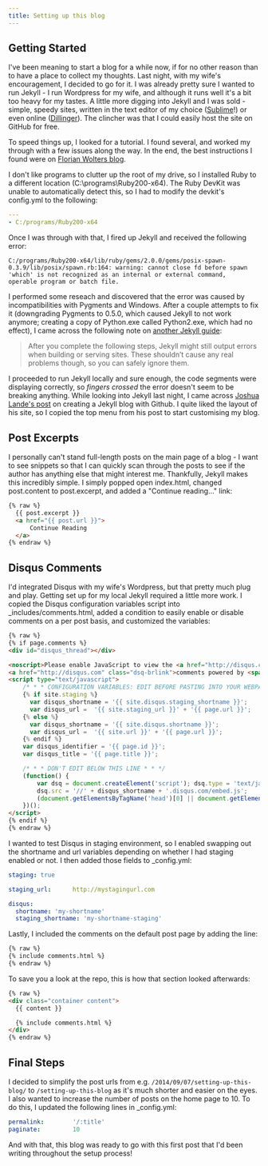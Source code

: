 ```yaml
---
title: Setting up this blog
---
```


Getting Started
---
I've been meaning to start a blog for a while now, if for no other reason than to have a place to collect my thoughts.
Last night, with my wife's encouragement, I decided to go for it. I was already pretty sure I wanted to run Jekyll - I run Wordpress for my wife, and although it runs well it's a bit too heavy for my tastes.
A little more digging into Jekyll and I was sold - simple, speedy sites, written in the text editor of my choice ([Sublime](http://www.sublimetext.com/3)!) or even online ([Dillinger](http://dillinger.io/)).
The clincher was that I could easily host the site on GitHub for free.

To speed things up, I looked for a tutorial. I found several, and worked my through with a few issues along the way.
In the end, the best instructions I found were on [Florian Wolters blog](http://blog.florianwolters.de/educational/2014/04/18/Running_Jekyll_with_GitHub_Pages_using_Windows_8.1_x64_and_Ruby_2.0_x64/).

I don't like programs to clutter up the root of my drive, so I installed Ruby to a different location (C:\programs\Ruby200-x64). The Ruby DevKit was unable to automatically detect this, so I had to modify the devkit's config.yml to the following:

```yaml
---
- C:/programs/Ruby200-x64
```

Once I was through with that, I fired up Jekyll and received the following error:
```
C:/programs/Ruby200-x64/lib/ruby/gems/2.0.0/gems/posix-spawn-0.3.9/lib/posix/spawn.rb:164: warning: cannot close fd before spawn
'which' is not recognized as an internal or external command,
operable program or batch file.
```

I performed some reseach and discovered that the error was caused by incompatibilities with Pygments and Windows. After a couple attempts to fix it (downgrading Pygments to 0.5.0, which caused Jekyll to not work anymore; creating a copy of Python.exe called Python2.exe, which had no effect), I came across the following note on [another Jekyll guide](http://jekyll-windows.juthilo.com/3-syntax-highlighting/):

>After you complete the following steps, Jekyll might still output errors when building or serving sites.
>These shouldn’t cause any real problems though, so you can safely ignore them.

I proceeded to run Jekyll locally and sure enough, the code segments were displaying correctly, so *fingers crossed* the error doesn't seem to be breaking anything.
While looking into Jekyll last night, I came across [Joshua Lande's post](http://joshualande.com/jekyll-github-pages-poole/) on creating a Jekyll blog with Github. I quite liked the layout of his site, so I copied the top menu from his post to start customising my blog.

Post Excerpts
---
I personally can't stand full-length posts on the main page of a blog - I want to see snippets so that I can quickly scan through the posts to see if the author has anything else that might interest me.
Thankfully, Jekyll makes this incredibly simple.
I simply popped open index.html, changed post.content to post.excerpt, and added a "Continue reading..." link:

```html
{% raw %}
  {{ post.excerpt }}
  <a href="{{ post.url }}">
      Continue Reading
  </a>
{% endraw %}
```

Disqus Comments
---
I'd integrated Disqus with my wife's Wordpress, but that pretty much plug and play. Getting set up for my local Jekyll required a little more work.
I copied the Disqus configuration variables script into _includes/comments.html, added a condition to easily enable or disable comments on a per post basis, and customized the variables:

```html
{% raw %}
{% if page.comments %}
<div id="disqus_thread"></div>

<noscript>Please enable JavaScript to view the <a href="http://disqus.com/?ref_noscript">comments powered by Disqus.</a></noscript>
<a href="http://disqus.com" class="dsq-brlink">comments powered by <span class="logo-disqus">Disqus</span></a>
<script type="text/javascript">
    /* * * CONFIGURATION VARIABLES: EDIT BEFORE PASTING INTO YOUR WEBPAGE * * */
    {% if site.staging %}
      var disqus_shortname = '{{ site.disqus.staging_shortname }}';
      var disqus_url =  '{{ site.staging_url }}' + '{{ page.url }}';
    {% else %}
      var disqus_shortname = '{{ site.disqus.shortname }}';
      var disqus_url =  '{{ site.url }}' + '{{ page.url }}';
    {% endif %}
    var disqus_identifier = '{{ page.id }}';
    var disqus_title = '{{ page.title }}';

    /* * * DON'T EDIT BELOW THIS LINE * * */
    (function() {
        var dsq = document.createElement('script'); dsq.type = 'text/javascript'; dsq.async = true;
        dsq.src = '//' + disqus_shortname + '.disqus.com/embed.js';
        (document.getElementsByTagName('head')[0] || document.getElementsByTagName('body')[0]).appendChild(dsq);
    })();
</script>
{% endif %}
{% endraw %}
```

I wanted to test Disqus in staging environment, so I enabled swapping out the shortname and url variables depending on whether I had staging enabled or not.
I then added those fields to _config.yml:

```yaml
staging: true

staging_url:      http://mystagingurl.com

disqus:
  shortname: 'my-shortname'
  staging_shortname: 'my-shortname-staging'

```

Lastly, I included the comments on the default post page by adding the line:

```html
{% raw %}
{% include comments.html %}
{% endraw %}

```
To save you a look at the repo, this is how that section looked afterwards:

```html
{% raw %}
<div class="container content">
  {{ content }}

  {% include comments.html %}
</div>
{% endraw %}
```


Final Steps
---
I decided to simplify the post urls from e.g. ```/2014/09/07/setting-up-this-blog/``` to ```/setting-up-this-blog``` as it's much shorter and easier on the eyes.
I also wanted to increase the number of posts on the home page to 10.
To do this, I updated the following lines in _config.yml:

```yaml
permalink:        '/:title'
paginate:         10
```

And with that, this blog was ready to go with this first post that I'd been writing throughout the setup process!
